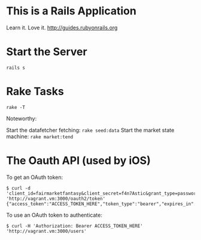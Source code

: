 # This is a Rails Application

Learn it. Love it.  http://guides.rubyonrails.org


# Start the Server

`rails s`

# Rake Tasks

`rake -T`

Noteworthy:

Start the datafetcher fetching: `rake seed:data`
Start the market state machine: `rake market:tend`

# The Oauth API (used by iOS)

To get an OAuth token:

    $ curl -d 'client_id=fairmarketfantasy&client_secret=f4n7Astic&grant_type=password&username=fantasysports@mustw.in&password=F4n7a5y' 'http://vagrant.vm:3000/oauth2/token'
    {"access_token":"ACCESS_TOKEN_HERE","token_type":"bearer","expires_in":86399,"refresh_token":"REFRESH_TOKEN_HERE"}

To use an OAuth token to authenticate:

    $ curl -H 'Authorization: Bearer ACCESS_TOKEN_HERE' 'http://vagrant.vm:3000/users'


